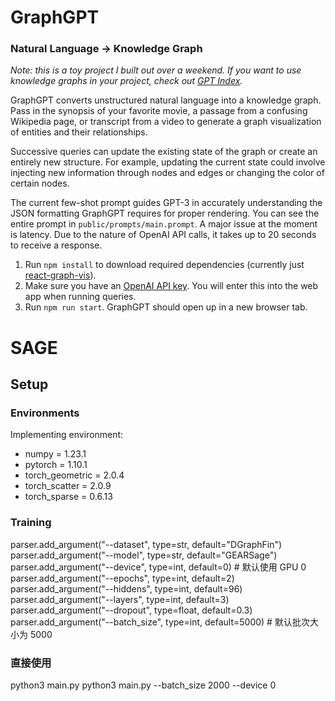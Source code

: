 # GraphGPT
### Natural Language → Knowledge Graph


*Note: this is a toy project I built out over a weekend. If you want to use knowledge graphs in your project, check out [GPT Index](https://github.com/jerryjliu/gpt_index).*

GraphGPT converts unstructured natural language into a knowledge graph. Pass in the synopsis of your favorite movie, a passage from a confusing Wikipedia page, or transcript from a video to generate a graph visualization of entities and their relationships. 

Successive queries can update the existing state of the graph or create an entirely new structure. For example, updating the current state could involve injecting new information through nodes and edges or changing the color of certain nodes.

The current few-shot prompt guides GPT-3 in accurately understanding the JSON formatting GraphGPT requires for proper rendering. You can see the entire prompt in `public/prompts/main.prompt`. A major issue at the moment is latency. Due to the nature of OpenAI API calls, it takes up to 20 seconds to receive a response.


1. Run `npm install` to download required dependencies (currently just [react-graph-vis](https://github.com/crubier/react-graph-vis)).
2. Make sure you have an [OpenAI API key](https://platform.openai.com/account/api-keys). You will enter this into the web app when running queries.
3. Run `npm run start`. GraphGPT should open up in a new browser tab.



# SAGE


## Setup

### Environments
Implementing environment:  
- numpy = 1.23.1  
- pytorch = 1.10.1  
- torch_geometric = 2.0.4  
- torch_scatter = 2.0.9  
- torch_sparse = 0.6.13  

### Training
parser.add_argument("--dataset", type=str, default="DGraphFin")
parser.add_argument("--model", type=str, default="GEARSage")
parser.add_argument("--device", type=int, default=0)  # 默认使用 GPU 0
parser.add_argument("--epochs", type=int, default=2)
parser.add_argument("--hiddens", type=int, default=96)
parser.add_argument("--layers", type=int, default=3)
parser.add_argument("--dropout", type=float, default=0.3)
parser.add_argument("--batch_size", type=int, default=5000)  # 默认批次大小为 5000

### 直接使用
python3 main.py
python3 main.py --batch_size 2000 --device 0

